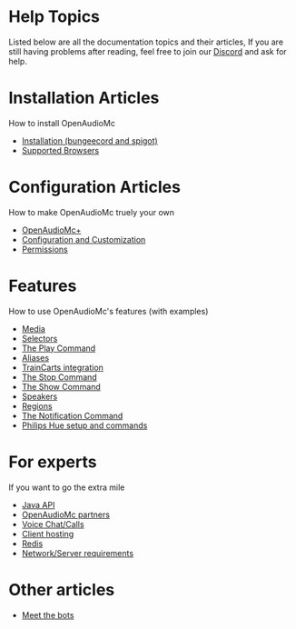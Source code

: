 # Help Topics
Listed below are all the documentation topics and their articles, If you are still having problems after reading, feel free to join our [Discord](https://discord.gg/6TagKB9/) and ask for help.

# Installation Articles
How to install OpenAudioMc
- [Installation (bungeecord and spigot)](installation.md)
- [Supported Browsers](browsers.md)

# Configuration Articles
How to make OpenAudioMc truely your own
- [OpenAudioMc+](OpenAudioMc+.md)
- [Configuration and Customization](configuration.md)
- [Permissions](permissions.md)

# Features
How to use OpenAudioMc's features (with examples)
- [Media](media.md)
- [Selectors](selectors.md)
- [The Play Command](play.md)
- [Aliases](alias.md)
- [TrainCarts integration](traincarts.md)
- [The Stop Command](stop.md)
- [The Show Command](show.md)
- [Speakers](speakers.md)
- [Regions](regions.md)
- [The Notification Command](notifications.md)
- [Philips Hue setup and commands](hue.md)
 
# For experts
If you want to go the extra mile
- [Java API](java_api.md)
- [OpenAudioMc partners](partners.md)
- [Voice Chat/Calls](voicechat.md)
- [Client hosting](client.md)
- [Redis](redis.md)
- [Network/Server requirements](technical_requirements.md)
 
# Other articles
- [Meet the bots](meet_the_bots.md)